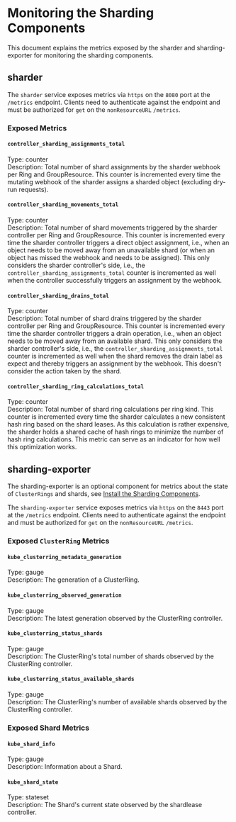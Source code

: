# Monitoring the Sharding Components

This document explains the metrics exposed by the sharder and sharding-exporter for monitoring the sharding components.

## sharder

The `sharder` service exposes metrics via `https` on the `8080` port at the `/metrics` endpoint.
Clients need to authenticate against the endpoint and must be authorized for `get` on the `nonResourceURL` `/metrics`.

### Exposed Metrics

#### `controller_sharding_assignments_total`

Type: counter  
Description: Total number of shard assignments by the sharder webhook per Ring and GroupResource.
This counter is incremented every time the mutating webhook of the sharder assigns a sharded object (excluding dry-run requests).

#### `controller_sharding_movements_total`

Type: counter  
Description: Total number of shard movements triggered by the sharder controller per Ring and GroupResource.
This counter is incremented every time the sharder controller triggers a direct object assignment, i.e., when an object needs to be moved away from an unavailable shard (or when an object has missed the webhook and needs to be assigned).
This only considers the sharder controller's side, i.e., the `controller_sharding_assignments_total` counter is incremented as well when the controller successfully triggers an assignment by the webhook.

#### `controller_sharding_drains_total`

Type: counter  
Description: Total number of shard drains triggered by the sharder controller per Ring and GroupResource.
This counter is incremented every time the sharder controller triggers a drain operation, i.e., when an object needs to be moved away from an available shard.
This only considers the sharder controller's side, i.e., the `controller_sharding_assignments_total` counter is incremented as well when the shard removes the drain label as expect and thereby triggers an assignment by the webhook.
This doesn't consider the action taken by the shard.

#### `controller_sharding_ring_calculations_total`

Type: counter  
Description: Total number of shard ring calculations per ring kind.
This counter is incremented every time the sharder calculates a new consistent hash ring based on the shard leases.
As this calculation is rather expensive, the sharder holds a shared cache of hash rings to minimize the number of hash ring calculations.
This metric can serve as an indicator for how well this optimization works.

## sharding-exporter

The sharding-exporter is an optional component for metrics about the state of `ClusterRings` and shards, see [Install the Sharding Components](installation.md#monitoring-optional).

The `sharding-exporter` service exposes metrics via `https` on the `8443` port at the `/metrics` endpoint.
Clients need to authenticate against the endpoint and must be authorized for `get` on the `nonResourceURL` `/metrics`.

### Exposed `ClusterRing` Metrics

#### `kube_clusterring_metadata_generation`

Type: gauge  
Description: The generation of a ClusterRing.

#### `kube_clusterring_observed_generation`

Type: gauge  
Description: The latest generation observed by the ClusterRing controller.

#### `kube_clusterring_status_shards`

Type: gauge  
Description: The ClusterRing's total number of shards observed by the ClusterRing controller.

#### `kube_clusterring_status_available_shards`

Type: gauge  
Description: The ClusterRing's number of available shards observed by the ClusterRing controller.

### Exposed Shard Metrics

#### `kube_shard_info`

Type: gauge  
Description: Information about a Shard.

#### `kube_shard_state`

Type: stateset  
Description: The Shard's current state observed by the shardlease controller.
